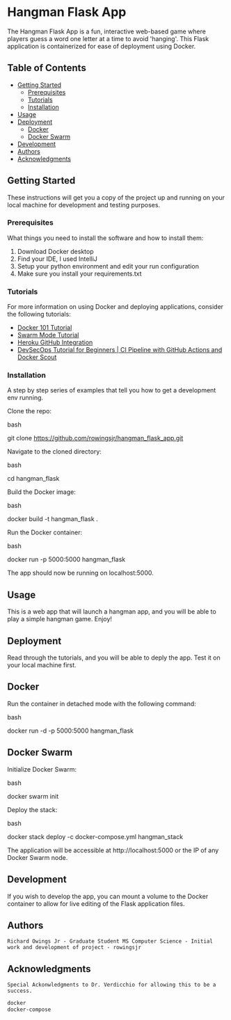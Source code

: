 # Hangman Flask App

The Hangman Flask App is a fun, interactive web-based game where players guess a word one letter at a time to avoid 'hanging'. This Flask application is containerized for ease of deployment using Docker.

## Table of Contents

- [Getting Started](#getting-started)
  - [Prerequisites](#prerequisites)
  - [Tutorials](#tutorials)
  - [Installation](#installation)
- [Usage](#usage)
- [Deployment](#deployment)
  - [Docker](#docker)
  - [Docker Swarm](#docker-swarm)
- [Development](#development)
- [Authors](#authors)
- [Acknowledgments](#acknowledgments)

## Getting Started

These instructions will get you a copy of the project up and running on your local machine for development and testing purposes.

### Prerequisites

What things you need to install the software and how to install them: 
1. Download Docker desktop
2. Find your IDE, I used IntelliJ
3. Setup your python environment and edit your run configuration
4. Make sure you install your requirements.txt


### Tutorials

For more information on using Docker and deploying applications, consider the following tutorials:

- [Docker 101 Tutorial](https://www.docker.com/101-tutorial/)
- [Swarm Mode Tutorial](https://docs.docker.com/engine/swarm/swarm-tutorial/)
- [Heroku GitHub Integration](https://devcenter.heroku.com/articles/github-integration)
- [DevSecOps Tutorial for Beginners | CI Pipeline with GitHub Actions and Docker Scout](https://www.youtube.com/watch?v=gLJdrXPn0ns)


### Installation

A step by step series of examples that tell you how to get a development env running.

Clone the repo:

bash

git clone https://github.com/rowingsjr/hangman_flask_app.git

Navigate to the cloned directory:

bash

cd hangman_flask

Build the Docker image:

bash

docker build -t hangman_flask .

Run the Docker container:

bash

docker run -p 5000:5000 hangman_flask

The app should now be running on localhost:5000.

## Usage

This is a web app that will launch a hangman app, and you will be able to play a simple hangman game. Enjoy!

## Deployment

Read through the tutorials, and you will be able to deply the app. Test it on your local machine first. 

## Docker

Run the container in detached mode with the following command:

bash

docker run -d -p 5000:5000 hangman_flask

## Docker Swarm

Initialize Docker Swarm:

bash

docker swarm init

Deploy the stack:

bash

docker stack deploy -c docker-compose.yml hangman_stack

The application will be accessible at http://localhost:5000 or the IP of any Docker Swarm node.

## Development

If you wish to develop the app, you can mount a volume to the Docker container to allow for live editing of the Flask application files.

## Authors

    Richard Owings Jr - Graduate Student MS Computer Science - Initial work and development of project - rowingsjr

## Acknowledgments

    Special Ackonwledgments to Dr. Verdicchio for allowing this to be a success. 

```bash
docker
docker-compose
